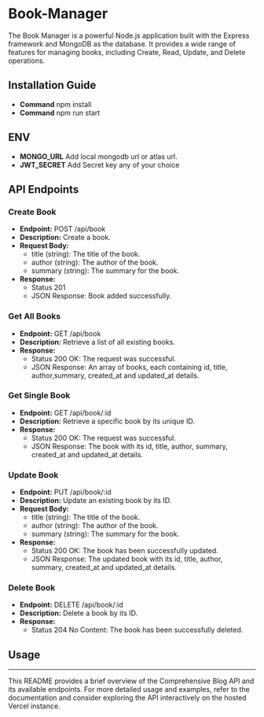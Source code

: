 # Book-Manager

The Book Manager is a powerful Node.js application built with the Express framework and MongoDB as the database. It provides a wide range of features for managing books, including Create, Read, Update, and Delete operations.

## Installation Guide
- **Command** npm install
- **Command** npm run start

## ENV
- **MONGO_URL** Add local mongodb url or atlas url.
- **JWT_SECRET** Add Secret key any of your choice

## API Endpoints

### Create Book

- **Endpoint:** POST /api/book
- **Description:** Create a book.
- **Request Body:**
  - title (string): The title of the book.
  - author (string): The author of the book.
  - summary (string): The summary for the book.
- **Response:**
  - Status 201
  - JSON Response: Book added successfully.

### Get All Books

- **Endpoint:** GET /api/book
- **Description:** Retrieve a list of all existing books.
- **Response:**
  - Status 200 OK: The request was successful.
  - JSON Response: An array of books, each containing id, title, author,summary, created_at and updated_at details.

### Get Single Book

- **Endpoint:** GET /api/book/:id
- **Description:** Retrieve a specific book by its unique ID.
- **Response:**
  - Status 200 OK: The request was successful.
  - JSON Response: The book with its id, title, author, summary, created_at and updated_at details.

### Update Book

- **Endpoint:** PUT /api/book/:id
- **Description:** Update an existing book by its ID.
- **Request Body:**
   - title (string): The title of the book.
  - author (string): The author of the book.
  - summary (string): The summary for the book.
- **Response:**
  - Status 200 OK: The book has been successfully updated.
  - JSON Response: The updated book with its id, title, author, summary, created_at and updated_at details.

### Delete Book

- **Endpoint:** DELETE /api/book/:id
- **Description:** Delete a book by its ID.
- **Response:**
  - Status 204 No Content: The book has been successfully deleted.

## Usage

---

This README provides a brief overview of the Comprehensive Blog API and its available endpoints. For more detailed usage and examples, refer to the documentation and consider exploring the API interactively on the hosted Vercel instance.
